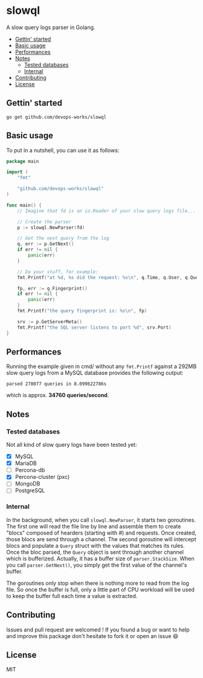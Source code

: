 # slowql

A slow query logs parser in Golang.

- [Gettin' started](#gettin-started)
- [Basic usage](#basic-usage)
- [Performances](#performances)
- [Notes](#notes)
  - [Tested databases](#tested-databases)
  - [Internal](#internal)
- [Contributing](#contributing)
- [License](#license)

## Gettin' started

```
go get github.com/devops-works/slowql
```

## Basic usage

To put in a nutshell, you can use it as follows:

```go
package main

import (
    "fmt"

    "github.com/devops-works/slowql"
)

func main() {
    // Imagine that fd is an io.Reader of your slow query logs file...

    // Create the parser
    p := slowql.NewParser(fd)

    // Get the next query from the log
    q, err := p.GetNext()
	if err != nil {
		panic(err)
	}

    // Do your stuff, for example:
    fmt.Printf("at %d, %s did the request: %s\n", q.Time, q.User, q.Query)

    fp, err := q.Fingerprint()
    if err != nil {
        panic(err)
    }
    fmt.Printf("the query fingerprint is: %s\n", fp)

    srv := p.GetServerMeta()
    fmt.Printf("the SQL server listens to port %d", srv.Port)
}
```

## Performances

Running the example given in cmd/ without any `fmt.Printf` against a 292MB slow query logs from a MySQL database provides the following output:

```
parsed 278077 queries in 8.099622786s
```

which is approx. **34760 queries/second**.

## Notes

### Tested databases

Not all kind of slow query logs have been tested yet:

- [X] MySQL
- [X] MariaDB
- [ ] Percona-db
- [X] Percona-cluster (pxc)
- [ ] MongoDB
- [ ] PostgreSQL

### Internal

In the background, when you call `slowql.NewParser`, it starts two goroutines. The first one will read the file line by line and assemble them to create "blocs" composed of hearders (starting with #) and requests. Once created, those blocs are send through a channel.
The second goroutine will intercept blocs and populate a `Query` struct with the values that matches its rules. Once the bloc parsed, the `Query` object is sent through another channel which is bufferized. Actually, it has a buffer size of `parser.StackSize`. When you call `parser.GetNext()`, you simply get the first value of the channel's buffer.

The goroutines only stop when there is nothing more to read from the log file. So once the buffer is full, only a little part of CPU workload will be used to keep the buffer full each time a value is extracted.

## Contributing

Issues and pull request are welcomed ! If you found a bug or want to help and improve this package don't hesitate to fork it or open an issue :smile:

## License

MIT